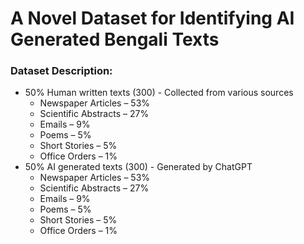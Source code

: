 # A Novel Dataset for Identifying AI Generated Bengali Texts

### Dataset Description:
* 50% Human written texts (300) - Collected from various sources 
  * Newspaper Articles – 53%
  * Scientific Abstracts – 27% 
  * Emails – 9%
  * Poems – 5%
  * Short Stories – 5%
  * Office Orders – 1%
* 50% AI generated texts (300) - Generated by ChatGPT
  * Newspaper Articles – 53%
  * Scientific Abstracts – 27% 
  * Emails – 9%
  * Poems – 5%
  * Short Stories – 5%
  * Office Orders – 1%

 
